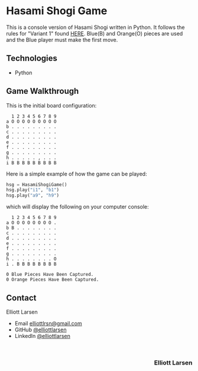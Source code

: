 # Hasami Shogi Game 
This is a console version of Hasami Shogi written in Python.  It follows the rules for "Variant 1" found [HERE](https://en.wikipedia.org/wiki/Hasami_shogi).  Blue(B) and Orange(O) pieces are used and the Blue player must make the first move.  
## Technologies
* Python
## Game Walkthrough
This is the initial board configuration:
```
  1 2 3 4 5 6 7 8 9
a O O O O O O O O O
b . . . . . . . . .
c . . . . . . . . .
d . . . . . . . . .
e . . . . . . . . .
f . . . . . . . . .
g . . . . . . . . .
h . . . . . , . . .
i B B B B B B B B B
```
Here is a simple example of how the game can be played:
```python
hsg = HasamiShogiGame()
hsg.play("i1", "b1")
hsg.play("a9", "h9")
```
which will display the following on your computer console:
```
  1 2 3 4 5 6 7 8 9 
a O O O O O O O O . 
b B . . . . . . . . 
c . . . . . . . . . 
d . . . . . . . . . 
e . . . . . . . . . 
f . . . . . . . . . 
g . . . . . . . . . 
h . . . . . . . . O 
i . B B B B B B B B 

0 Blue Pieces Have Been Captured.
0 Orange Pieces Have Been Captured.
```
## Contact
Elliott Larsen

* Email elliottlrsn@gmail.com
* GitHub [@elliottlarsen](https://github.com/elliottlarsen)
* LinkedIn [@elliottlarsen](https://www.linkedin.com/in/elliottlarsen)


<br>
<h3 align = "right"> Elliott Larsen </h3>
